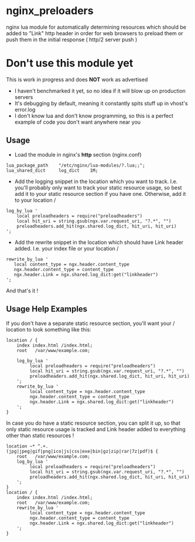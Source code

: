 # nginx_preloaders
nginx lua module for automatically determining resources which should be added to "Link" http header in order for web browsers to preload them or push them in the initial response ( http/2 server push )

# Don't use this module yet
This is work in progress and does **NOT** work as advertised
* I haven't benchmarked it yet, so no idea if it will blow up on production servers
* It's debugging by default, meaning it constantly spits stuff up in vhost's error.log
* I don't know lua and don't know programming, so this is a perfect example of code you don't want anywhere near you

## Usage

* Load the module in nginx's **http** section (nginx.conf)
```Nginx
lua_package_path    "/etc/nginx/lua-modules/?.lua;;";
lua_shared_dict     log_dict    1M;
```
* Add the logging snippet in the location which you want to track. I.e. you'll probably only want to track your static resource usage, so best add it to your static resource section if you have one. Otherwise, add it to your location /
```Nginx
log_by_lua '
    local preloadheaders = require("preloadheaders")
    local hit_uri = string.gsub(ngx.var.request_uri, "?.*", "")
    preloadheaders.add_hit(ngx.shared.log_dict, hit_uri, hit_uri)
';
```
* Add the rewrite snippet in the location which should have Link header added. I.e. your index file or your location /
```Nginx
rewrite_by_lua '
   local content_type = ngx.header.content_type
   ngx.header.content_type = content_type
   ngx.header.Link = ngx.shared.log_dict:get("linkheader")
';
```
And that's it !

## Usage Help Examples
If you don't have a separate static resource section, you'll want your / location to look something like this:
```Nginx
location / {
    index index.html /index.html;
    root   /var/www/example.com;

    log_by_lua '
         local preloadheaders = require("preloadheaders")
         local hit_uri = string.gsub(ngx.var.request_uri, "?.*", "")
         preloadheaders.add_hit(ngx.shared.log_dict, hit_uri, hit_uri)
    ';
    rewrite_by_lua '
         local content_type = ngx.header.content_type
         ngx.header.content_type = content_type
         ngx.header.Link = ngx.shared.log_dict:get("linkheader")
    ';
}	
```

In case you do have a static resource section, you can split it up, so that only static resource usage is tracked and Link header added to everything other than static resources !

```Nginx
location ~* ^.+.(jpg|jpeg|gif|png|ico|js|css|exe|bin|gz|zip|rar|7z|pdf)$ {
    root   /var/www/example.com;
    log_by_lua '
         local preloadheaders = require("preloadheaders")
         local hit_uri = string.gsub(ngx.var.request_uri, "?.*", "")
         preloadheaders.add_hit(ngx.shared.log_dict, hit_uri, hit_uri)
    ';    
}
location / {
    index index.html /index.html;
    root   /var/www/example.com;
    rewrite_by_lua '
         local content_type = ngx.header.content_type
         ngx.header.content_type = content_type
         ngx.header.Link = ngx.shared.log_dict:get("linkheader")
    ';
}	
```
